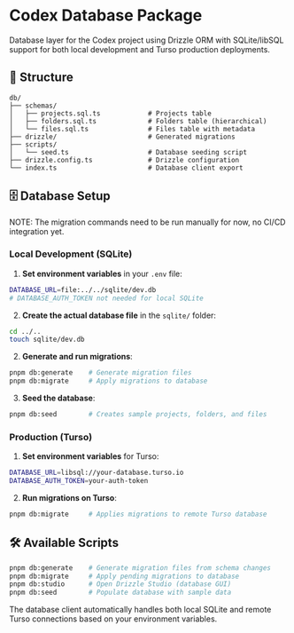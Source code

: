 # Codex Database Package

Database layer for the Codex project using Drizzle ORM with SQLite/libSQL support for both local development and Turso production deployments.

## 📁 Structure

```
db/
├── schemas/                       
│   ├── projects.sql.ts            # Projects table
│   ├── folders.sql.ts             # Folders table (hierarchical)
│   └── files.sql.ts               # Files table with metadata
├── drizzle/                       # Generated migrations
├── scripts/
│   └── seed.ts                    # Database seeding script
├── drizzle.config.ts              # Drizzle configuration
└── index.ts                       # Database client export
```

## 🗄️ Database Setup

NOTE: The migration commands need to be run manually for now, no CI/CD integration yet.

### Local Development (SQLite)

1. **Set environment variables** in your `.env` file:
```bash
DATABASE_URL=file:../../sqlite/dev.db
# DATABASE_AUTH_TOKEN not needed for local SQLite
```

2. **Create the actual database file** in the `sqlite/` folder:
```bash
cd ../.. 
touch sqlite/dev.db
```

2. **Generate and run migrations**:

```bash
pnpm db:generate    # Generate migration files
pnpm db:migrate     # Apply migrations to database
```

3. **Seed the database**:
```bash
pnpm db:seed        # Creates sample projects, folders, and files
```

### Production (Turso)

1. **Set environment variables** for Turso:
```bash
DATABASE_URL=libsql://your-database.turso.io
DATABASE_AUTH_TOKEN=your-auth-token
```

2. **Run migrations on Turso**:
```bash
pnpm db:migrate     # Applies migrations to remote Turso database
```

## 🛠️ Available Scripts

```bash
pnpm db:generate    # Generate migration files from schema changes
pnpm db:migrate     # Apply pending migrations to database
pnpm db:studio      # Open Drizzle Studio (database GUI)
pnpm db:seed        # Populate database with sample data
```


The database client automatically handles both local SQLite and remote Turso connections based on your environment variables.
